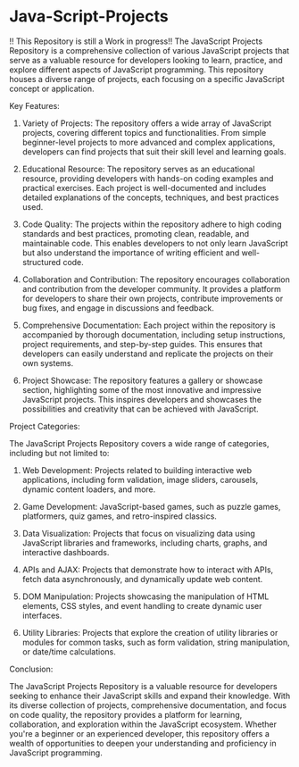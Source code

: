# Java-Script-Projects
!! This Repository is still a Work in progress!!
The JavaScript Projects Repository is a comprehensive collection of various JavaScript projects that serve as a valuable resource for developers looking to learn, practice, and explore different aspects of JavaScript programming. This repository houses a diverse range of projects, each focusing on a specific JavaScript concept or application.

Key Features:

1. Variety of Projects: The repository offers a wide array of JavaScript projects, covering different topics and functionalities. From simple beginner-level projects to more advanced and complex applications, developers can find projects that suit their skill level and learning goals.

2. Educational Resource: The repository serves as an educational resource, providing developers with hands-on coding examples and practical exercises. Each project is well-documented and includes detailed explanations of the concepts, techniques, and best practices used.

3. Code Quality: The projects within the repository adhere to high coding standards and best practices, promoting clean, readable, and maintainable code. This enables developers to not only learn JavaScript but also understand the importance of writing efficient and well-structured code.

4. Collaboration and Contribution: The repository encourages collaboration and contribution from the developer community. It provides a platform for developers to share their own projects, contribute improvements or bug fixes, and engage in discussions and feedback.

5. Comprehensive Documentation: Each project within the repository is accompanied by thorough documentation, including setup instructions, project requirements, and step-by-step guides. This ensures that developers can easily understand and replicate the projects on their own systems.

6. Project Showcase: The repository features a gallery or showcase section, highlighting some of the most innovative and impressive JavaScript projects. This inspires developers and showcases the possibilities and creativity that can be achieved with JavaScript.

Project Categories:

The JavaScript Projects Repository covers a wide range of categories, including but not limited to:

1. Web Development: Projects related to building interactive web applications, including form validation, image sliders, carousels, dynamic content loaders, and more.

2. Game Development: JavaScript-based games, such as puzzle games, platformers, quiz games, and retro-inspired classics.

3. Data Visualization: Projects that focus on visualizing data using JavaScript libraries and frameworks, including charts, graphs, and interactive dashboards.

4. APIs and AJAX: Projects that demonstrate how to interact with APIs, fetch data asynchronously, and dynamically update web content.

5. DOM Manipulation: Projects showcasing the manipulation of HTML elements, CSS styles, and event handling to create dynamic user interfaces.

6. Utility Libraries: Projects that explore the creation of utility libraries or modules for common tasks, such as form validation, string manipulation, or date/time calculations.

Conclusion:

The JavaScript Projects Repository is a valuable resource for developers seeking to enhance their JavaScript skills and expand their knowledge. With its diverse collection of projects, comprehensive documentation, and focus on code quality, the repository provides a platform for learning, collaboration, and exploration within the JavaScript ecosystem. Whether you're a beginner or an experienced developer, this repository offers a wealth of opportunities to deepen your understanding and proficiency in JavaScript programming.
